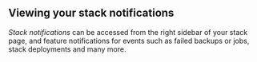 


## Viewing your stack notifications

_Stack notifications_ can be accessed from the right sidebar of your stack page, and feature notifications for events such as failed backups or jobs, stack deployments and many more.

